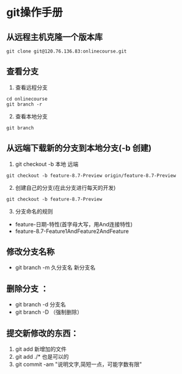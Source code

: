 # git操作手册

## 从远程主机克隆一个版本库
```github
git clone git@120.76.136.83:onlinecourse.git

```

## 查看分支
1. 查看远程分支

```github
cd onlinecourse
git branch -r

```

2. 查看本地分支

```github
git branch

```

## 从远端下载新的分支到本地分支(-b 创建)

1. git checkout -b 本地 远端

```github
git checkout -b feature-8.7-Preview origin/feature-8.7-Preview

```

2. 创建自己的分支(在此分支进行每天的开发)

```github
git checkout -b feature-8.7-Preview

```

3. 分支命名的规则

* feature-日期-特性(首字母大写，用And连接特性)
* feature-8.7-Feature1AndFeature2AndFeature


## 修改分支名称
* git branch -m 久分支名 新分支名


## 删除分支 ：
* git branch -d 分支名
* git branch -D （强制删除）


## 提交新修改的东西：
1. git add 新增加的文件
2. git add ./* 也是可以的
3. git commit -am "说明文字,简短一点，可能字数有限"